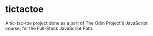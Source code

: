 # tictactoe
A tic-tac-toe project done as a part of The Odin Project's JavaScript course, for the Full-Stack JavaScript Path.
